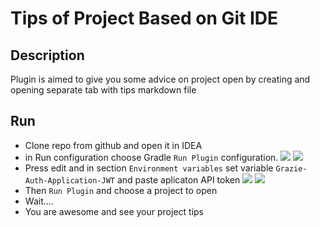 # Tips of Project Based on Git IDE 
## Description
Plugin is aimed to give you some advice on project open by creating and opening separate tab with tips markdown file

## Run
- Clone repo from github and open it in IDEA
- in Run configuration choose  Gradle `Run Plugin` configuration. 
![](https://lh3.googleusercontent.com/drive-viewer/AKGpihbV3ZeYzri7f4eQ2tKDLgt-c93XoLRKlEbxp4QpNJx2LPvX5rIcrYhNWYQXn_OYR8N6qJM4VUxoFBwDl-zHyh_2GMQ25onYcuE=s2560)
  ![](https://lh3.googleusercontent.com/drive-viewer/AKGpihZHvdJPwkaXiEWP1HCnf4cK1lzMP4NFYV4WfhwikHvslZ4ViBi-ZFB61gGenV6w0oil4upB4mEmhOTFzHRm93hBnwXZP4lnRh8=s1600-rw-v1)
- Press edit and in section `Environment variables` set variable `Grazie-Auth-Application-JWT` and paste aplicaton API token 
![](https://lh3.googleusercontent.com/drive-viewer/AKGpihYqheAwWcuoyinwxFGD3jpV48V3P5Cv9Sc78kjM64CPB6AA5ZbPZKo8bv7fu_oc28aRESoq7iDQdjPFr77UQLklG1gy8LEE7g=s1600-rw-v1)
![](https://drive.google.com/file/d/1QYLutSUUOKG5sIAP-8LMYJJpGkFls4Yf/view?usp=sharing)
- Then `Run Plugin` and choose a project to open
- Wait....
- You are awesome and see your project tips
